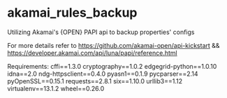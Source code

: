 # akamai_rules_backup
Utilizing Akamai's {OPEN} PAPI api to backup properties' configs

For more details refer to https://github.com/akamai-open/api-kickstart && https://developer.akamai.com/api/luna/papi/reference.html

Requirements:
cffi==1.3.0
cryptography==1.0.2
edgegrid-python==1.0.10
idna==2.0
ndg-httpsclient==0.4.0
pyasn1==0.1.9
pycparser==2.14
pyOpenSSL==0.15.1
requests==2.8.1
six==1.10.0
urllib3==1.12
virtualenv==13.1.2
wheel==0.26.0
